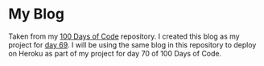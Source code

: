 # My Blog

Taken from my [100 Days of Code](https://github.com/SimonMably/100_Days_of_Code) repository.
I created this blog as my project for [day 69](https://github.com/SimonMably/100_Days_of_Code/day_69).
I will be using the same blog in this repository to deploy on Heroku as part of my project for day 70 of 100 Days of Code.
